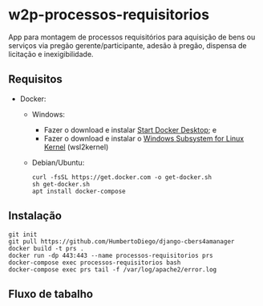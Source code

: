 # w2p-processos-requisitorios
App para montagem de processos requisitórios para aquisição de bens ou serviços via pregão gerente/participante, adesão à pregão, dispensa de licitação e inexigibilidade. 

## Requisitos
* Docker: 
  * Windows:
    * Fazer o download e instalar [Start Docker Desktop](https://docs.docker.com/desktop/install/windows-install/ "Start Docker Desktop"); e
    * Fazer o download e instalar o [Windows Subsystem for Linux Kernel](https://wslstorestorage.blob.core.windows.net/wslblob/wsl_update_x64.msi "Windows Subsystem for Linux Kernel") (wsl2kernel)

  * Debian/Ubuntu: 
    ```
    curl -fsSL https://get.docker.com -o get-docker.sh
    sh get-docker.sh
    apt install docker-compose
    ```
## Instalação

```
git init
git pull https://github.com/HumbertoDiego/django-cbers4amanager
docker build -t prs .
docker run -dp 443:443 --name processos-requisitorios prs
docker-compose exec processos-requisitorios bash
docker-compose exec prs tail -f /var/log/apache2/error.log
```
## Fluxo de tabalho